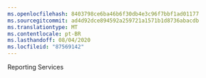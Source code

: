 ```yaml
---
ms.openlocfilehash: 8403798ce6ba46b6f30db4e3c96f7bbf1ad01177
ms.sourcegitcommit: ad4d92dce894592a259721a1571b1d8736abacdb
ms.translationtype: MT
ms.contentlocale: pt-BR
ms.lasthandoff: 08/04/2020
ms.locfileid: "87569142"
---
```

 Reporting Services 